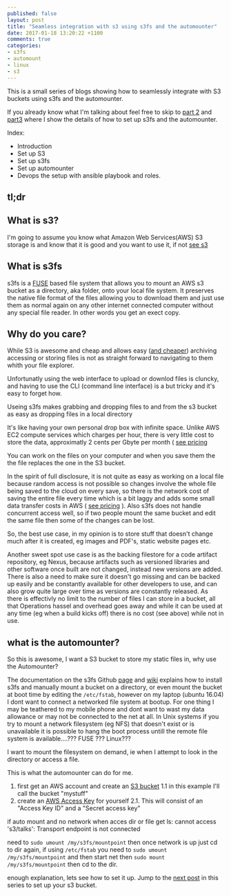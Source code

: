```yaml
---
published: false
layout: post
title: "Seamless integration with s3 using s3fs and the automounter"
date: 2017-01-18 13:20:22 +1100
comments: true
categories: 
- s3fs
- automount
- linux
- s3
---
```

This is a small series of blogs showing how to seamlessly integrate with S3 buckets using s3fs and the automounter. 

If you already know what I'm talking about feel free to skip to [part 2]() and [part3]() where I show the details of how to set up s3fs and the automounter.

Index:
* Introduction
* Set up S3
* Set up s3fs
* Set up automounter
* Devops the setup with ansible playbook and roles.

## tl;dr
## What is s3?
I'm going to assume you know what Amazon Web Services(AWS) S3 storage is and know that it is good and you want to use it, if not [see s3](https://aws.amazon.com/s3/) 

## What is s3fs
s3fs is a [FUSE](https://github.com/libfuse/libfuse) based file system that allows you to mount an AWS s3 bucket as a
directory, aka folder, onto your local file system. It preserves the native file
format of the files allowing you to download them and just use them as normal again on any other internet connected computer
without any special file reader. In other words you get an exect copy.

## Why do you care?
While S3 is awesome and cheap and allows easy ([and cheaper](https://aws.amazon.com/glacier/)) archiving 
accessing or storing files is not as straight forward to navigating to them whith your file explorer.

Unfortunatly using the web interface to upload or downlod files is cluncky, and
having to use the CLI (command line interface) is a but tricky and it's easy to
forget how.

Useing s3fs makes grabbing and dropping files to and from the s3 bucket
as easy as dropping files in a local directory

It's like having your own personal drop box with infinite space. Unlike AWS EC2 compute services which charges per hour, there is very little cost to store the data, approximatly 2 cents per Gbyte per month ( [see pricing](https://aws.amazon.com/s3/pricing/)  

You can work on the files on your computer and when you save them the the file replaces the one in the S3 bucket.

In the spirit of full disclosure, it is not quite as easy as working on a local file because random access is not possible so changes involve the whole file being saved to the cloud on every save, so there is the network cost of saving the entire file every time which is a bit laggy and adds some small data transfer costs in AWS ( [see pricing](https://aws.amazon.com/s3/pricing/) ). Also s3fs does not handle concurrent access well, so if two people mount the same bucket and edit the same file then some of the changes can be lost.

So, the best use case, in my opinion is to store stuff that doesn't change much after it is created, eg images and PDF's, static website pages etc.

Another sweet spot use case is as the backing filestore for a code artifact repository, eg Nexus, because artifacts such as versioned libraries and other software once built are not changed, instead new versions are added. There is also a need to make sure it doesn't go missing and can be backed up easily and be constantly available for other developers to use, and can also grow quite large over time as versions are constantly released. As there is effectivly no limit to the number of files I can store in a bucket, all that Operations hassel and overhead goes away and while it can be used at any time (eg when a build kicks off) there is no cost (see above) while not in use.

## what is the automounter?
So this is awesome, I want a S3 bucket to store my static files in, why use the Automounter?

The documentation on the s3fs Github [page](https://github.com/s3fs-fuse/s3fs-fuse) and [wiki](https://github.com/s3fs-fuse/s3fs-fuse/wiki/Installation-Notes) explains how to install s3fs and manually mount a bucket on a directory, or even mount the bucket at boot time by editing the `/etc/fstab`, however on my laptop (ubuntu 16.04) I dont want to connect a networked file system at bootup. For one thing I may be teathered to my mobile phone and dont want to wast my data allowance or may not be connected to the net at all. In Unix systems if you try to mount a network filesystem (eg NFS) that doesn't exist or is unavailable it is possible to hang the boot process untill the remote file system is available....??? FUSE ??? Linux???

I want to mount the filesystem on demand, ie when I attempt to look in the directory or access a file. 

This is what the automounter can do for me. 

1. first get an AWS account and create an [S3 bucket](https://aws.amazon.com/s3/) 
1.1 in this example I'll call the bucket "mystuff" 
2. create an [AWS Access Key](http://docs.aws.amazon.com/general/latest/gr/aws-sec-cred-types.html#access-keys-and-secret-access-keys) for yourself 
2.1. This will consist of an "Access Key ID" and a "Secret access key"


if auto mount and no network when acces dir or file get 
    ls: cannot access 's3/talks': Transport endpoint is not connected

need to `sudo umount /my/s3fs/mountpoint` then once network is up just cd to dir again,
if using `/etc/fstab` you need to `sudo umount /my/s3fs/mountpoint` and then start net then `sudo mount /my/s3fs/mountpoint` then cd to the dir.

enough explanation, lets see how to set it up. Jump to the [next post]() in this series to set up your s3 bucket.
